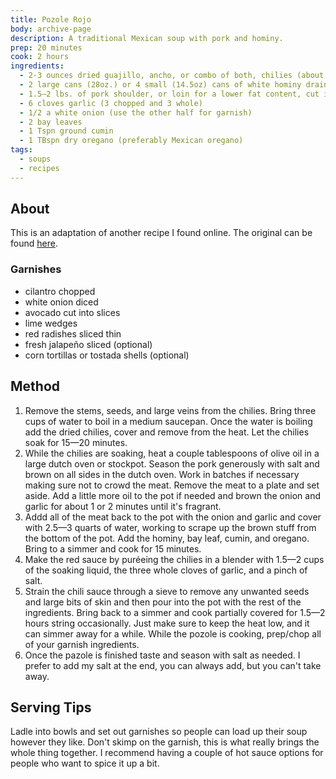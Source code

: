 ```yaml
---
title: Pozole Rojo
body: archive-page
description: A traditional Mexican soup with pork and hominy.
prep: 20 minutes
cook: 2 hours
ingredients:
  - 2-3 ounces dried guajillo, ancho, or combo of both, chilies (about 10-12 whole dried chilies depending on size)
  - 2 large cans (28oz.) or 4 small (14.5oz) cans of white hominy drained and rinsed
  - 1.5—2 lbs. of pork shoulder, or loin for a lower fat content, cut into 1" pieces
  - 6 cloves garlic (3 chopped and 3 whole)
  - 1/2 a white onion (use the other half for garnish)
  - 2 bay leaves
  - 1 Tspn ground cumin
  - 1 TBspn dry oregano (preferably Mexican oregano)
tags:
  - soups
  - recipes
---
```

## About
This is an adaptation of another recipe I found online. The original can be found [here](http://www.simplyrecipes.com/recipes/posole_rojo/).

### Garnishes
- cilantro chopped
- white onion diced
- avocado cut into slices
- lime wedges
- red radishes sliced thin
- fresh jalapeño sliced (optional)
- corn tortillas or tostada shells (optional)

## Method
1. Remove the stems, seeds, and large veins from the chilies. Bring  three cups of water to boil in a medium saucepan. Once the water is boiling add the dried chilies, cover and remove from the heat. Let the chilies soak for 15—20 minutes.
2. While the chilies are soaking, heat a couple tablespoons of olive oil in a large dutch oven or stockpot. Season the pork generously with salt and brown on all sides in the dutch oven. Work in batches if necessary making sure not to crowd the meat. Remove the meat to a plate and set aside. Add a little more oil to the pot if needed and brown the onion and garlic for about 1 or 2 minutes until it's fragrant.
3. Addd all of the meat back to the pot with the onion and garlic and cover with 2.5—3 quarts of water, working to scrape up the brown stuff from the bottom of the pot. Add the hominy, bay leaf, cumin, and oregano. Bring to a simmer and cook for 15 minutes.
4. Make the red sauce by puréeing the chilies in a blender with 1.5—2 cups of the soaking liquid, the three whole cloves of garlic, and a pinch of salt.
5. Strain the chili sauce through a sieve to remove any unwanted seeds and large bits of skin and then pour into the pot with the rest of the ingredients. Bring back to a simmer and cook partially covered for 1.5—2 hours string occasionally. Just make sure to keep the heat low, and it can simmer away for a while. While the pozole is cooking, prep/chop all of your garnish ingredients.
6. Once the pazole is finished taste and season with salt as needed. I prefer to add my salt at the end, you can always add, but you can't take away.

## Serving Tips
Ladle into bowls and set out garnishes so people can load up their soup however they like. Don't skimp on the garnish, this is what really brings the whole thing together. I recommend having a couple of hot sauce options for people who want to spice it up a bit.
